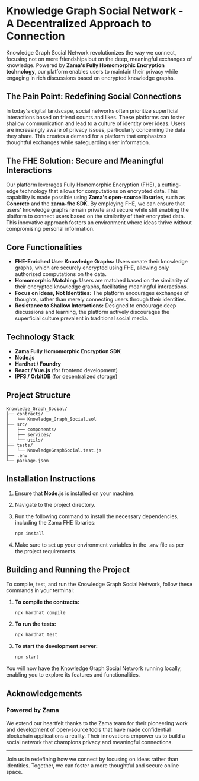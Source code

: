 # Knowledge Graph Social Network - A Decentralized Approach to Connection

Knowledge Graph Social Network revolutionizes the way we connect, focusing not on mere friendships but on the deep, meaningful exchanges of knowledge. Powered by **Zama's Fully Homomorphic Encryption technology**, our platform enables users to maintain their privacy while engaging in rich discussions based on encrypted knowledge graphs.

## The Pain Point: Redefining Social Connections

In today's digital landscape, social networks often prioritize superficial interactions based on friend counts and likes. These platforms can foster shallow communication and lead to a culture of identity over ideas. Users are increasingly aware of privacy issues, particularly concerning the data they share. This creates a demand for a platform that emphasizes thoughtful exchanges while safeguarding user information.

## The FHE Solution: Secure and Meaningful Interactions

Our platform leverages Fully Homomorphic Encryption (FHE), a cutting-edge technology that allows for computations on encrypted data. This capability is made possible using **Zama's open-source libraries**, such as **Concrete** and the **zama-fhe SDK**. By employing FHE, we can ensure that users' knowledge graphs remain private and secure while still enabling the platform to connect users based on the similarity of their encrypted data. This innovative approach fosters an environment where ideas thrive without compromising personal information.

## Core Functionalities

- **FHE-Enriched User Knowledge Graphs:** Users create their knowledge graphs, which are securely encrypted using FHE, allowing only authorized computations on the data.
- **Homomorphic Matching:** Users are matched based on the similarity of their encrypted knowledge graphs, facilitating meaningful interactions.
- **Focus on Ideas, Not Identities:** The platform encourages exchanges of thoughts, rather than merely connecting users through their identities.
- **Resistance to Shallow Interactions:** Designed to encourage deep discussions and learning, the platform actively discourages the superficial culture prevalent in traditional social media.

## Technology Stack

- **Zama Fully Homomorphic Encryption SDK**
- **Node.js**
- **Hardhat / Foundry**
- **React / Vue.js** (for frontend development)
- **IPFS / OrbitDB** (for decentralized storage)

## Project Structure

```plaintext
Knowledge_Graph_Social/
├── contracts/
│   └── Knowledge_Graph_Social.sol
├── src/
│   ├── components/
│   ├── services/
│   └── utils/
├── tests/
│   └── KnowledgeGraphSocial.test.js
├── .env
└── package.json
```

## Installation Instructions

1. Ensure that **Node.js** is installed on your machine.
2. Navigate to the project directory.
3. Run the following command to install the necessary dependencies, including the Zama FHE libraries:

   ```bash
   npm install
   ```

4. Make sure to set up your environment variables in the `.env` file as per the project requirements.

## Building and Running the Project

To compile, test, and run the Knowledge Graph Social Network, follow these commands in your terminal:

1. **To compile the contracts:**

   ```bash
   npx hardhat compile
   ```

2. **To run the tests:**

   ```bash
   npx hardhat test
   ```

3. **To start the development server:**

   ```bash
   npm start
   ```

You will now have the Knowledge Graph Social Network running locally, enabling you to explore its features and functionalities.

## Acknowledgements

### Powered by Zama

We extend our heartfelt thanks to the Zama team for their pioneering work and development of open-source tools that have made confidential blockchain applications a reality. Their innovations empower us to build a social network that champions privacy and meaningful connections.

---

Join us in redefining how we connect by focusing on ideas rather than identities. Together, we can foster a more thoughtful and secure online space.
